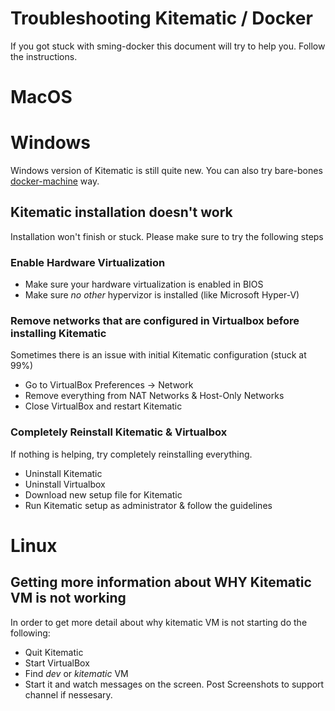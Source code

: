 Troubleshooting Kitematic / Docker
=============

If you got stuck with sming-docker this document will try to help you. Follow the instructions.
# MacOS

# Windows
Windows version of Kitematic is still quite new. You can also try bare-bones [docker-machine](https://github.com/kireevco/sming-docker/blob/master/DOCKER-MACHINE.md) way.

## Kitematic installation doesn't work
Installation won't finish or stuck. Please make sure to try the following steps

### Enable Hardware Virtualization
- Make sure your hardware virtualization is enabled in BIOS
- Make sure _no other_ hypervizor is installed (like Microsoft Hyper-V)

### Remove networks that are configured in Virtualbox before installing Kitematic
Sometimes there is an issue with initial Kitematic configuration (stuck at 99%)
- Go to VirtualBox Preferences -> Network
- Remove everything from NAT Networks & Host-Only Networks
- Close VirtualBox and restart Kitematic

### Completely Reinstall Kitematic & Virtualbox
If nothing is helping, try completely reinstalling everything.
- Uninstall Kitematic
- Uninstall Virtualbox
- Download new setup file for Kitematic
- Run Kitematic setup as administrator & follow the guidelines

# Linux

## Getting more information about WHY Kitematic VM is not working
In order to get more detail about why kitematic VM is not starting do the following:
- Quit Kitematic
- Start VirtualBox
- Find _dev_ or _kitematic_ VM
- Start it and watch messages on the screen. Post Screenshots to support channel if nessesary.
